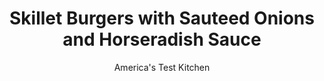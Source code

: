 ---
layout: ../../layouts/MarkdownPostLayout.astro
title: Skillet Burgers with Sauteed Onions and Horseradish Sauce
author: America's Test Kitchen
pubDate: 2023-03-15
description: "Theres no need to wait for grilling season to roll back around to have a good burger. In fact, this just might just become your go-to burger recipe."
image_url: https://res.cloudinary.com/hksqkdlah/image/upload/ar_1:1,c_fill,dpr_2.0,f_auto,fl_lossy.progressive.strip_profile,g_faces:auto,q_auto:low,w_344/9550_sfs-skilletburger-sauteedonions-1
tags: ["Main Courses","American","Beef","Weeknight"]
calories: 2224
protein: 36
carbohydrates: 25
fats: 
fiber: 1
ingredients: ["1/4 cup, sour cream","1 1/2 tablespoons, prepared horseradish","1 tablespoon, minced fresh chives","2 teaspoons, lemon juice",", Salt and pepper","1 1/2 pounds, 85 percent lean ground beef","3 , garlic cloves, minced","1 tablespoon, vegetable oil","1 , onion, halved and sliced thin","4 , hamburger buns"]
serves: 4
time: "30 minutes"
instructions: ["Combine sour cream, horseradish, chives, and lemon juice in bowl. Season with salt and pepper to taste; set aside. Gently knead beef, garlic, ½ teaspoon salt, and ¼ teaspoon pepper together in large bowl until well combined. Shape into four ¾-inch-thick patties and press shallow divot in center of each.","Heat oil in 12-inch nonstick skillet over medium-high heat until just smoking. Add patties and cook until well browned and meat registers 120 to 125 degrees (for medium-rare), 3 to 4 minutes per side. Transfer burgers to plate and tent loosely with aluminum foil.","Pour off all but 1 tablespoon fat from pan. Cook onion over medium-high heat until browned, 6 to 8 minutes. Place burgers on bun bottoms and top with onions and horseradish sauce. Serve."]
nutrition: ["636 mg Potassium","363 mg Phosphorus","129 mg Calcium","5 mg Iron","47 mg Magnesium","598 mg Sodium","8 mg Zinc","33 g Fat","9 mg Niacin (B3)","14 g Monounsaturated","2 g Polyunsaturated","5 mg Vitamin C","123 mg Cholesterol","12 g Saturated","1 g Trans","1 g Fiber","36 µg Folic acid","29 µg Folate (food)","4 g Sugars","6 µg Vitamin K","159 g Water","25 g Carbs","90 µg Folate equivalent (total)","36 g Protein","1 mg Vitamin E","3 µg Vitamin B12","33 µg Vitamin A","556 kcal Energy","2224 calories"]
notes: " Horseradish sauce and charred onions dress up these simple indoor burgers.
"
---